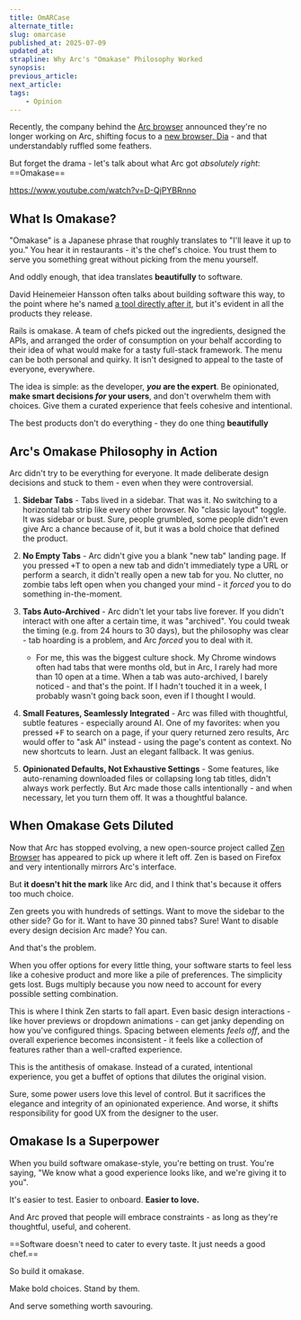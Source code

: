 ```yaml
---
title: OmARCase
alternate_title:
slug: omarcase
published_at: 2025-07-09
updated_at:
strapline: Why Arc's "Omakase" Philosophy Worked
synopsis:
previous_article:
next_article:
tags:
    - Opinion
---
```


Recently, the company behind the [Arc browser](https://arc.net/) announced they're no longer working on Arc, shifting focus to a [new browser, Dia](https://www.diabrowser.com/) - and that understandably ruffled some feathers.

But forget the drama - let's talk about what Arc got _absolutely right_: ==Omakase==

<https://www.youtube.com/watch?v=D-QjPYBRnno>

## What Is Omakase?

"Omakase" is a Japanese phrase that roughly translates to "I'll leave it up to you." You hear it in restaurants - it's the chef's choice. You trust them to serve you something great without picking from the menu yourself.

And oddly enough, that idea translates **beautifully** to software.

David Heinemeier Hansson often talks about building software this way, to the point where he's named [a tool directly after it](https://omakub.org/), but it's evident in all the products they release.

<x-quote name="David Heinemeir Hansson" title="Rails is omakase" source-url="https://dhh.dk/2012/rails-is-omakase.html">Rails is omakase. A team of chefs picked out the ingredients, designed the APIs, and arranged the order of consumption on your behalf according to their idea of what would make for a tasty full-stack framework. The menu can be both personal and quirky. It isn't designed to appeal to the taste of everyone, everywhere.</x-quote>

The idea is simple: as the developer, **_you_ are the expert**. Be opinionated, **make smart decisions _for_ your users**, and don't overwhelm them with choices. Give them a curated experience that feels cohesive and intentional.

<x-thought>The best products don't do everything - they do one thing **beautifully**</x-thought>

## Arc's Omakase Philosophy in Action

Arc didn't try to be everything for everyone. It made deliberate design decisions and stuck to them - even when they were controversial.

1. **Sidebar Tabs** - Tabs lived in a sidebar. That was it. No switching to a horizontal tab strip like every other browser. No "classic layout" toggle. It was sidebar or bust. Sure, people grumbled, some people didn't even give Arc a chance because of it, but it was a bold choice that defined the product.

2. **No Empty Tabs** - Arc didn't give you a blank "new tab" landing page. If you pressed <kbd><x-keyboard-cmd />+T</kbd> to open a new tab and didn't immediately type a URL or perform a search, it didn't really open a new tab for you. No clutter, no zombie tabs left open when you changed your mind - it _forced_ you to do something in-the-moment.

3. **Tabs Auto-Archived** - Arc didn't let your tabs live forever. If you didn't interact with one after a certain time, it was "archived". You could tweak the timing (e.g. from 24 hours to 30 days), but the philosophy was clear - tab hoarding is a problem, and Arc _forced_ you to deal with it.
    - For me, this was the biggest culture shock. My Chrome windows often had tabs that were months old, but in Arc, I rarely had more than 10 open at a time. When a tab was auto-archived, I barely noticed - and that's the point. If I hadn't touched it in a week, I probably wasn't going back soon, even if I thought I would.

4. **Small Features, Seamlessly Integrated** - Arc was filled with thoughtful, subtle features - especially around AI. One of my favorites: when you pressed <kbd><x-keyboard-cmd />+F</kbd> to search on a page, if your query returned zero results, Arc would offer to "ask AI" instead - using the page's content as context. No new shortcuts to learn. Just an elegant fallback. It was genius.

5. **Opinionated Defaults, Not Exhaustive Settings** - Some features, like auto-renaming downloaded files or collapsing long tab titles, didn't always work perfectly. But Arc made those calls intentionally - and when necessary, let you turn them off. It was a thoughtful balance.

## When Omakase Gets Diluted

Now that Arc has stopped evolving, a new open-source project called [Zen Browser](https://zen-browser.app/) has appeared to pick up where it left off. Zen is based on Firefox and very intentionally mirrors Arc's interface.

But **it doesn't hit the mark** like Arc did, and I think that's because it offers too much choice.

Zen greets you with hundreds of settings. Want to move the sidebar to the other side? Go for it. Want to have 30 pinned tabs? Sure! Want to disable every design decision Arc made? You can.

And that's the problem.

When you offer options for every little thing, your software starts to feel less like a cohesive product and more like a pile of preferences. The simplicity gets lost. Bugs multiply because you now need to account for every possible setting combination.

This is where I think Zen starts to fall apart. Even basic design interactions - like hover previews or dropdown animations - can get janky depending on how you've configured things. Spacing between elements _feels off_, and the overall experience becomes inconsistent - it feels like a collection of features rather than a well-crafted experience.

This is the antithesis of omakase. Instead of a curated, intentional experience, you get a buffet of options that dilutes the original vision.

Sure, some power users love this level of control. But it sacrifices the elegance and integrity of an opinionated experience. And worse, it shifts responsibility for good UX from the designer to the user.

## Omakase Is a Superpower

When you build software omakase-style, you're betting on trust. You're saying, "We know what a good experience looks like, and we're giving it to you".

It's easier to test. Easier to onboard. **Easier to love.**

And Arc proved that people will embrace constraints - as long as they're thoughtful, useful, and coherent.

==Software doesn't need to cater to every taste. It just needs a good chef.==

So build it omakase.

Make bold choices. Stand by them.

And serve something worth savouring.

